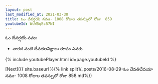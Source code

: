 ```yaml
---
layout: post
last_modified_at: 2021-03-30
title: ఓం దేవర్షయే నమః- 1008 రోజుల తపస్సులో రోజు  859
youtubeId: WuW5qEc57NI
---
```

 
 
 ఓం దేవర్షయే నమః  
 
 -  నారద వంటి దేవతలవిజ్ఞులు  రూపం ఎవరు 
 
  
 
  
 
 
 
 
 
 


{% include youtubePlayer.html id=page.youtubeId %}
 
[Next]({{ site.baseurl }}{% link  split1/_posts/2016-08-29-ఓం దేవతిదేవయా నమః- 1008 రోజుల తపస్సులో రోజు  858.md%})
 

